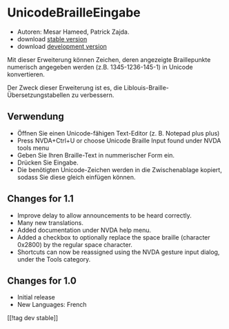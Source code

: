 # UnicodeBrailleEingabe #

* Autoren: Mesar Hameed, Patrick Zajda.
* download [stable version][1]
* download [development version][2]

Mit dieser Erweiterung können Zeichen, deren angezeigte Braillepunkte
numerisch angegeben werden (z.B. 1345-1236-145-1) in Unicode konvertieren.

Der Zweck dieser Erweiterung ist es, die
Liblouis-Braille-Übersetzungstabellen zu verbessern.

## Verwendung ##

* Öffnen Sie einen Unicode-fähigen Text-Editor (z. B. Notepad plus plus)
* Press NVDA+Ctrl+U or choose Unicode Braille Input found under NVDA tools
  menu
* Geben Sie Ihren Braille-Text in nummerischer Form ein.
* Drücken Sie Eingabe.
* Die benötigten Unicode-Zeichen werden in die Zwischenablage kopiert,
  sodass Sie diese gleich einfügen können.

## Changes for 1.1 ##

* Improve delay to allow announcements to be heard correctly.
* Many new translations.
* Added documentation under NVDA help menu.
* Added a checkbox to optionally replace the space braille (character
  0x2800) by the regular space character.
* Shortcuts can now be reassigned using the NVDA gesture input dialog, under
  the Tools category.

## Changes for 1.0 ##

* Initial release
* New Languages: French

[[!tag dev stable]]

[1]: http://addons.nvda-project.org/files/get.php?file=ubi

[2]: http://addons.nvda-project.org/files/get.php?file=ubi-dev
